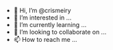 - 👋 Hi, I’m @crismeiry
- 👀 I’m interested in ...
- 🌱 I’m currently learning ...
- 💞️ I’m looking to collaborate on ...
- 📫 How to reach me ...

<!---
crismeiry/crismeiry is a ✨ special ✨ repository because its `README.md` (this file) appears on your GitHub profile.
You can click the Preview link to take a look at your changes.
--->
